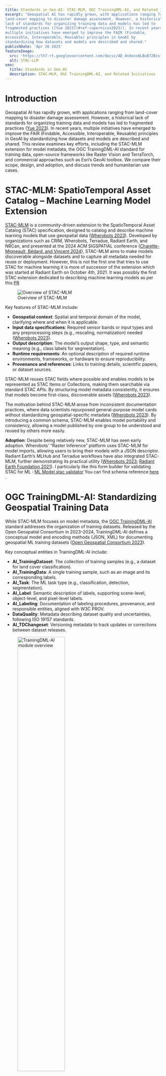 ```yaml
---
title: Standards in Geo-AI: STAC-MLM, OGC TrainingDML-AI, and Related Initiatives
excerpt: "Geospatial AI has rapidly grown, with applications ranging from
land-cover mapping to disaster damage assessment. However, a historical
lack of standards for organizing training data and models has led to
fragmented practices ([Yue 2023](#ref-copernicus2023)). In recent years,
multiple initiatives have emerged to improve the FAIR (Findable,
Accessible, Interoperable, Reusable) principles in GeoAI by
standardizing how datasets and models are described and shared."
publishDate: 'Apr 26 2025'
featureImage:
  src: 'https://lh7-rt.googleusercontent.com/docsz/AD_4nXeos8LBuB72Bzsf8aNZUVMwlgseWPmTJiZ119U1gFW90iikqeZnkbs85pRIPvwVMGpmQmT8CpCFBjFpywdrLzYZBqn1az99J8Vf_USWAPOompc4b9mh5Tipovw3dMGq5HRTKiBW?key=e0PKQH475XwTzK6KsQ_zXI2w'
  alt: STAC-LLM
seo:
  title: Standards in Geo-AI
  description: STAC-MLM, OGC TrainingDML-AI, and Related Initiatives
---
```


# Introduction

Geospatial AI has rapidly grown, with applications ranging from
land-cover mapping to disaster damage assessment. However, a historical
lack of standards for organizing training data and models has led to
fragmented practices ([Yue 2023](#ref-copernicus2023)). In recent years,
multiple initiatives have emerged to improve the FAIR (Findable,
Accessible, Interoperable, Reusable) principles in GeoAI by
standardizing how datasets and models are described and shared. This
review examines key efforts, including the STAC-MLM extension for model
metadata, the OGC TrainingDML-AI standard for training data, open-source
frameworks like Raster Vision and TerraTorch, and commercial approaches
such as Esri’s GeoAI toolbox. We compare their scope, design, and
adoption, and discuss trends and humanitarian use cases.

# STAC-MLM: SpatioTemporal Asset Catalog – Machine Learning Model Extension

[STAC-MLM](https://github.com/stac-extensions/mlm) is a community-driven
extension to the SpatioTemporal Asset Catalog (STAC) specification,
designed to catalog and describe machine learning models that use
geospatial data ([Wherobots 2023](#ref-wherobots2023)). Developed by
organizations such as CRIM, Wherobots, Terradue, Radiant Earth, and
NRCan, and presented at the 2024 ACM SIGSPATIAL conference
([Charette-Migneault, Bédard, and Vincent 2024](#ref-charette2024)),
STAC-MLM aims to make models discoverable alongside datasets and to
capture all metadata needed for reuse or deployment. However, this is
not the first one that tries to use STAC for machine learning it is more
of successor of the extension which was started at Radiant Earth on
October 4th, 2021. It was possibly the first STAC extension dedicated to
describing machine learning models as per this
[PR](https://github.com/stac-extensions/ml-model/pull/19/files)

<figure>
<img
src="https://lh7-rt.googleusercontent.com/docsz/AD_4nXeos8LBuB72Bzsf8aNZUVMwlgseWPmTJiZ119U1gFW90iikqeZnkbs85pRIPvwVMGpmQmT8CpCFBjFpywdrLzYZBqn1az99J8Vf_USWAPOompc4b9mh5Tipovw3dMGq5HRTKiBW?key=e0PKQH475XwTzK6KsQ_zXI2w"
alt="Overview of STAC-MLM" />
<figcaption aria-hidden="true">Overview of STAC-MLM</figcaption>
</figure>

Key features of STAC-MLM include:

- **Geospatial context**: Spatial and temporal domain of the model,
  clarifying where and when it is applicable.
- **Input data specifications**: Required sensor bands or input types
  and any preprocessing steps (e.g., rescaling, normalization) needed
  ([Wherobots 2023](#ref-wherobots2023)).
- **Output description**: The model’s output shape, type, and semantic
  meaning (e.g., class labels for segmentation).
- **Runtime requirements**: An optional description of required runtime
  environments, frameworks, or hardware to ensure reproducibility.
- **Provenance and references**: Links to training details, scientific
  papers, or dataset sources.

STAC-MLM reuses STAC fields where possible and enables models to be
represented as STAC Items or Collections, making them searchable via
standard STAC APIs. By structuring model metadata consistently, it
ensures that models become first-class, discoverable assets ([Wherobots
2023](#ref-wherobots2023)).

The motivation behind STAC-MLM arose from inconsistent documentation
practices, where data scientists repurposed general-purpose model cards
without standardizing geospatial-specific metadata ([Wherobots
2023](#ref-wherobots2023)). By introducing a common schema, STAC-MLM
enables model portability and consistency, allowing a model published by
one group to be understood and reused by others more easily.

**Adoption**: Despite being relatively new, STAC-MLM has seen early
adoption. Wherobots’ “Raster Inference” platform uses STAC-MLM for model
imports, allowing users to bring their models with a JSON descriptor.
Radiant Earth’s MLHub and Terradue workflows have also integrated
STAC-MLM, further demonstrating its practical utility ([Wherobots
2023](#ref-wherobots2023); [Radiant Earth Foundation
2021](#ref-radiant2021)). I particularly like this form builder for
validating STAC for ML : [ML Model stac
validator](https://mlm-form.vercel.app/) You can find schema reference
[here](https://stac-extensions.github.io/mlm/v1.4.0/schema.json) .

# OGC TrainingDML-AI: Standardizing Geospatial Training Data

While STAC-MLM focuses on model metadata, the [OGC
TrainingDML-AI](https://docs.ogc.org/is/23-008r3/23-008r3.html) standard
addresses the organization of training datasets. Released by the Open
Geospatial Consortium in 2023–2024, TrainingDML-AI defines a conceptual
model and encoding methods (JSON, XML) for documenting geospatial ML
training datasets ([Open Geospatial Consortium 2023](#ref-ogc2023)).

Key conceptual entities in TrainingDML-AI include:

- **AI_TrainingDataset**: The collection of training samples (e.g., a
  dataset for land cover classification).
- **AI_TrainingData**: A single training sample, such as an image and
  its corresponding labels.
- **AI_Task**: The ML task type (e.g., classification, detection,
  segmentation).
- **AI_Label**: Semantic description of labels, supporting scene-level,
  object-level, and pixel-level labels.
- **AI_Labeling**: Documentation of labeling procedures, provenance, and
  responsible entities, aligned with W3C PROV.
- **DataQuality**: Metadata describing dataset quality and
  uncertainties, following ISO 19157 standards.
- **AI_TDChangeset**: Versioning metadata to track updates or
  corrections between dataset releases.

<figure>
<img src="https://hackmd.io/_uploads/rkkqWf91xl.png" style="width:60.0%"
alt="TrainingDML-AI module overview" />
<figcaption aria-hidden="true">TrainingDML-AI module
overview</figcaption>
</figure>

TrainingDML-AI cleanly separates general metadata from domain-specific
extensions, such as Earth Observation fields, supporting a wide range of
AI domains while maintaining flexibility ([Yue
2023](#ref-copernicus2023)).

The standard also defines JSON encoding formats to allow
machine-readable and web-compatible descriptions, making it easier to
publish, discover, and validate geospatial training datasets.

**Comparison to STAC Label Extension**: Before TrainingDML-AI, Radiant
MLHub primarily used the STAC Label Extension to package training
datasets. While effective, the STAC Label Extension focused primarily on
imagery and label connections, lacking structured provenance, data
quality, and versioning metadata. TrainingDML-AI expands this scope,
offering a richer, more extensible model for dataset description ([Yue
2023](#ref-copernicus2023)).

# Radiant MLHub (Currently Source Cooperative) and Prior Community Efforts

Prior to the establishment of STAC-MLM and TrainingDML-AI, the
geospatial community had already recognized the need for standardization
around training datasets. Radiant Earth Foundation launched Radiant
MLHub in 2019 as an open registry for geospatial ML datasets ([Radiant
Earth Foundation 2019](#ref-radiant2019)). Radiant MLHub uses a
STAC-compliant catalog and the STAC Label Extension to store imagery and
corresponding labels in a consistent, machine-readable format. However I
couldn’t find the working link of radiant MLHUB at the moment. Only this
[Blog](https://medium.com/radiant-earth-insights/accessing-and-downloading-training-data-on-the-radiant-mlhub-api-f04dc635592f)
, As per this
[Article](https://radiant.earth/blog/2023/05/radiant-earth-announces-new-initiatives-to-accelerate-sharing-of-earth-science-data/)
As of October 2023, all content previously available on Radiant MLHub
has been migrated to [Source Cooperative](https://source.coop/), and
access to Radiant MLHub has been discontinued. Source Cooperative
continues to be developed and supported by Radiant Earth, with the goal
of making Earth science data more accessible and easier to use.

Each dataset on MLHub is organized as a STAC Collection of imagery Items
and Label Items, with standardized metadata describing label classes,
geospatial information, and dataset splits (train/validation). This
early effort pioneered the FAIR publication of training datasets,
allowing users to programmatically search and access resources through
standard APIs ([Radiant Earth Foundation 2021](#ref-radiant2021)).

In addition to datasets, Radiant Earth expanded MLHub to include
pretrained geospatial models by late 2021. These models were cataloged
using an early version of the STAC ML Model Extension , effectively a
precursor to STAC-MLM , linking models to their corresponding training
datasets ([Radiant Earth Foundation 2021](#ref-radiant2021)). For
example, Radiant Earth cataloged a tropical storm wind-speed estimation
model alongside its training data, creating a clear lineage between data
and models. This approach made it possible for researchers to query
models based on task, region, or input data type, significantly
improving model discoverability.

Other early community initiatives also contributed to standardization
efforts. The OGC Testbed-18 project in 2022 examined metadata best
practices for training datasets and recommended paths toward
standardization ([Open Geospatial Consortium 2023](#ref-ogc2023)).
Meanwhile, prototypes like the Deep Learning Metadata (DLM) proposal and
an early ML Model STAC extension by groups such as Azavea and USGS laid
important groundwork, although they lacked broad adoption. The design of
the current STAC-MLM unified these earlier ideas into a more
comprehensive and sustainable community standard.

In summary, early efforts like Radiant MLHub demonstrated that existing
geospatial data standards (e.g., STAC) could be adapted to handle
machine learning needs. These experiences informed the development of
newer, formal standards like TrainingDML-AI and STAC-MLM, ensuring
compatibility with the broader geospatial community’s tools and
practices.

# Raster Vision: Open-Source GeoAI Pipeline

While standards like STAC-MLM and TrainingDML-AI address data and model
documentation, open-source frameworks such as [Raster
Vision](https://rastervision.io/) focus on operationalizing end-to-end
machine learning pipelines for geospatial data. Initially developed by
Azavea and now community-maintained, Raster Vision provides a
configurable system for training and deploying models on overhead
imagery ([Azavea 2020](#ref-rastervision2020)).

<figure>
<img src="https://hackmd.io/_uploads/B1LJMzcJle.png"
alt="Raster Vision Pipeline" />
<figcaption aria-hidden="true">Raster Vision Pipeline</figcaption>
</figure>

Raster Vision supports common geospatial ML tasks, including:

- **Chip Classification**: Classifying small image patches (useful for
  land-cover classification).
- **Object Detection**: Detecting and localizing objects using bounding
  boxes.
- **Semantic Segmentation**: Per-pixel classification to delineate
  features like buildings, roads, and vegetation.

The framework handles geospatial-specific challenges such as very large
image sizes, multiple spectral bands, and diverse coordinate systems.
Raster Vision can ingest standard GIS data formats (e.g., GeoJSON,
shapefiles) and satellite imagery (e.g., GeoTIFFs). It is flexible with
input data formats, supporting labeling schemas like COCO JSON and
Pascal VOC XML.

While Raster Vision does not impose a new data standard, it aligns well
with community practices. For example, it can ingest imagery and labels
organized using STAC catalogs. The developers have also expressed
interest in deeper STAC integration, where data discovery could happen
dynamically through STAC APIs ([Azavea 2020](#ref-rastervision2020)).

Models trained with Raster Vision are bundled with configuration files
and sample outputs, creating a semi-standardized model package. Although
**Raster Vision does not yet natively export STAC-MLM metadata**, users
could manually create an MLM JSON descriptor based on the training
configuration, facilitating broader sharing and reuse.

In practice, Raster Vision has been widely adopted in the humanitarian
and development sectors for tasks such as crop mapping in Africa and
post-disaster building detection. Its emphasis on reproducible pipelines
and flexible data handling makes it a key component in the emerging
GeoAI ecosystem.

# TerraTorch and Geospatial Foundation Models

The rise of geospatial foundation models ; very large models pre-trained
on broad Earth observation data has brought new tools and challenges to
the GeoAI field. [TerraTorch](https://ibm.github.io/terratorch/stable/),
developed by IBM Research and collaborators in 2023–2024, is an
open-source toolkit designed to fine-tune and benchmark these foundation
models ([Kumar, Suresh, and Srivastava 2024](#ref-terratorch2024)).

Built on PyTorch Lightning, TerraTorch provides modular components
specialized for satellite, weather, and climate data. It offers
domain-specific data modules for handling multi-band imagery and
time-series datasets, along with preconfigured tasks for classification,
regression, and segmentation.

Key features of TerraTorch include:

- A **model factory** enabling users to swap pre-trained backbone
  encoders and task-specific decoder heads without coding.
- **No-code fine-tuning** workflows using YAML/JSON configurations.
- **Automated hyperparameter tuning** through an “Iterate” extension to
  optimize training runs.
- **Integration with GEO-Bench**, a benchmark suite offering
  standardized geospatial evaluation tasks for foundation models.

<figure>
<img src="https://hackmd.io/_uploads/B1AxbGcJxx.png" style="width:60.0%"
alt="TerraTorch Pipeline" />
<figcaption aria-hidden="true">TerraTorch Pipeline</figcaption>
</figure>

TerraTorch enables users to quickly adapt large pre-trained models, such
as Prithvi-EO or Clay, to specific applications like flood mapping or
crop classification. Although it does not define a new metadata
standard, TerraTorch consumes data via standard geospatial loaders like
TorchGeo, which can read STAC catalogs and related formats.

By integrating standardized evaluation suites like GEO-Bench, TerraTorch
supports reproducible benchmarking of foundation models. As foundation
models become more common in Earth observation, frameworks like
TerraTorch will likely play a central role in operationalizing them for
humanitarian and climate applications.

# Commercial GeoAI Platforms: Esri’s Approach

Commercial GIS platforms have also embraced GeoAI integration, albeit
with different approaches to standardization. Esri’s ArcGIS Pro includes
a [GeoAI
toolbox](https://pro.arcgis.com/en/pro-app/latest/tool-reference/geoai/an-overview-of-the-geoai-toolbox.htm)
that provides tools for training and applying AI models on geospatial
data ([Esri 2024](#ref-esri2024)).

The GeoAI toolbox supports:

- Training regression and classification models on spatial tabular data.
- Object detection and pixel classification on imagery.
- Natural language processing tools for text geolocation and time-series
  forecasting.

Rather than creating new data standards, Esri ensures compatibility with
widely used machine learning formats such as COCO, Pascal VOC, and
KITTI. These formats allow data interoperability between ArcGIS and
popular open-source frameworks like PyTorch and TensorFlow.

For model metadata, Esri defines the Esri Model Definition (.emd)
format, a JSON structure describing input channels, class names, model
architecture, and inference parameters. EMD files are bundled with model
weights into Deep Learning Packages (.dlpk) for deployment within
ArcGIS.

While EMD serves a similar purpose to STAC-MLM—capturing model
metadata—it is Esri-specific and oriented toward its ecosystem. STAC-MLM
remains platform-agnostic, intended for broader discovery and reuse
across systems.

Esri’s GeoAI tools emphasize user-friendliness, allowing non-programmers
to train and deploy models within familiar GIS workflows. However, they
also create some siloing: models and metadata created in ArcGIS may
require conversion before being used in fully open ecosystems.

# Comparison of Approaches

Different initiatives in GeoAI standardization target different parts of
the machine learning lifecycle:

- **Scope**: STAC-MLM standardizes model metadata, while OGC
  TrainingDML-AI standardizes training data metadata. Raster Vision and
  TerraTorch focus on operationalizing workflows. Esri GeoAI offers
  end-to-end tools within its proprietary platform.
- **Type**: STAC-MLM and TrainingDML-AI are formal standards. Radiant
  MLHub and GEO-Bench implement standards. Raster Vision and TerraTorch
  are open-source frameworks. Esri GeoAI is a proprietary
  implementation.
- **Community involvement**: STAC-MLM and TrainingDML-AI were developed
  through open collaboration involving multiple stakeholders. Raster
  Vision and TerraTorch are maintained by open communities or
  open-source foundations. Esri’s efforts are developed internally with
  user input but are closed source.
- **Interoperability**: STAC-MLM and TrainingDML-AI are designed for
  interoperability across platforms and organizations. Raster Vision and
  TerraTorch increasingly support standardized formats like STAC. Esri
  focuses on in-ecosystem workflows but allows for import/export in
  common formats.
- **Metadata richness**: TrainingDML-AI includes detailed provenance and
  data quality metadata. STAC-MLM captures model input requirements,
  output semantics, and runtime environments. Earlier practices often
  lacked this level of documentation.
- **FAIR principles**: All reviewed initiatives emphasize improving
  Findability, Accessibility, Interoperability, and Reusability,
  although with varying degrees of emphasis and maturity.

Overall, STAC-MLM and TrainingDML-AI complement each other, providing
metadata coverage across the data-model pipeline. Raster Vision and
TerraTorch operationalize GeoAI tasks, while Esri focuses on
accessibility within a commercial GIS environment.

# Trends in GeoAI Standardization

A major trend in the GeoAI landscape is the convergence on STAC as a
backbone for organizing both geospatial datasets and machine learning
models. Many initiatives, including Radiant MLHub, STAC-MLM, Raster
Vision (roadmap), and AWS data catalogs, are either building on or
planning support for STAC-based structures ([Charette-Migneault, Bédard,
and Vincent 2024](#ref-charette2024); [Radiant Earth Foundation
2021](#ref-radiant2021)). This convergence enables more seamless
discovery: an analyst could potentially query a single STAC API to find
both input data and pretrained models for a given task.

Another trend is the formalization of community practices into industry
standards. The involvement of the Open Geospatial Consortium (OGC) in
formalizing TrainingDML-AI demonstrates that FAIR dataset practices are
maturing into internationally recognized protocols. As TrainingDML-AI
becomes more widely adopted, tools and repositories are likely to
incorporate automated validation, metadata conversion, and training
workflows based on these standards ([Open Geospatial Consortium
2023](#ref-ogc2023)).

Open-source tools are also evolving to integrate these standards. PySTAC
libraries now support STAC-MLM, and emerging tools like pyTDML are aimed
at supporting TrainingDML-AI datasets. Raster Vision and TerraTorch are
aligning with open data access via STAC APIs and TorchGeo modules,
respectively.

Finally, the rise of geospatial foundation models, such as IBM-NASA’s
Prithvi-EO and other self-supervised Earth observation models, is
driving a need for standardized benchmarking and metadata. GEO-Bench
provides a common evaluation suite, while TerraTorch operationalizes
benchmarking workflows. This signals a broader maturing of GeoAI, moving
from isolated experiments toward a reproducible, scalable discipline.

As GeoAI models move from research to production, **deployment and
containerization** strategies have become critical for standardization.
One prominent trend is using orchestration frameworks
([Flyte](https://flyte.org/), [Kubeflow](https://www.kubeflow.org/),
[ZenML](https://www.zenml.io/), etc.) on Kubernetes clusters to run
geospatial ML pipelines in a repeatable way. I need to do further
research on this and perhaps include those topics in next blog.

# Applications in Humanitarian GeoAI

Standardization efforts like STAC-MLM and TrainingDML-AI have
significant implications for humanitarian applications of geospatial AI.

First, **data sharing for disaster response** becomes more effective.
When multiple agencies contribute labeled datasets after an event,
consistent metadata enables others to quickly find, validate, and reuse
those datasets. TrainingDML-AI’s support for provenance and quality
metrics builds trust in shared resources, critical for decisions made
under crisis conditions ([Yue 2023](#ref-copernicus2023)).

Second, **pretrained models for humanitarian tasks** become more
portable. Models for flood detection, crop failure prediction, or
building damage assessment can be described using STAC-MLM metadata,
making it easier for responders to identify and deploy relevant models
without building new ones from scratch ([Wherobots
2023](#ref-wherobots2023)).

Third, **collaboration and capacity building** benefit greatly from
common standards. Volunteers, NGOs, and governments can work more easily
together when datasets and models are described in interoperable ways.
Standards lower technical barriers for cross-organizational efforts,
increasing the reach of humanitarian AI initiatives. Which can be also
seen in AI initiative called [fAIr](fAIr) developed by Humanitarian
OpenStreetMap Team (HOTOSM)

Fourth, **transparency and ethics** are improved. Standardized model and
dataset descriptions enable users to assess the applicability and
limitations of AI systems, a critical concern in humanitarian contexts
where the consequences of model errors can be severe.

Finally, early examples such as Radiant Earth’s MLHub datasets and
SpaceNet challenges show that open, standardized datasets accelerate
innovation and improve humanitarian outcomes by enabling broader reuse
and benchmarking ([Radiant Earth Foundation 2019](#ref-radiant2019)).

# Conclusion

The GeoAI field is undergoing a vital transformation through the
adoption of standards such as STAC-MLM and OGC TrainingDML-AI. These
initiatives address longstanding gaps in how geospatial datasets and
machine learning models are documented, discovered, and reused.
Open-source frameworks like Raster Vision and TerraTorch, and even
commercial platforms like Esri’s GeoAI toolbox, are increasingly
integrating standard practices, signaling a broader convergence across
sectors. Initiative like fAIr by HOTOSM which is trying to reduce the
complexity for wider community to use AI in disasters

Yet challenges remain. Although these standards provide robust
frameworks, real-world adoption is still limited, especially in
humanitarian contexts where ease of use is crucial. While developing
models and datasets can remain a technical task, deploying and
operationalizing them during emergencies must become significantly
easier. The lack of intuitive, user-friendly systems that leverage these
standards points to an urgent need for further research and tool
development.

As humanitarian challenges grow more complex and urgent, standardized,
discoverable, and easily deployable GeoAI models and datasets will
become foundational to effective response efforts. Continued
collaboration between open communities, standards bodies, researchers,
and commercial providers will be essential to realizing the full
potential of a FAIR, interoperable, and impactful GeoAI ecosystem.

# AI Use Disclaimer

This document was prepared with the assistance of AI-based tools,
including open source LLM LLAMA and OpenAI’s ChatGPT. AI tools were used
for structuring ideas, academic phrasing, and reference management based
on user-provided research.

# References

------------------------------------------------------------------------

<div id="refs" class="references csl-bib-body hanging-indent"
entry-spacing="0">

<div id="ref-rastervision2020" class="csl-entry">

Azavea. 2020. “Raster Vision: Deep Learning for Aerial and Satellite
Imagery.” 2020.
<https://medium.com/azavea-engineering/raster-vision-deep-learning-for-aerial-and-satellite-imagery-d16b7e8f3f9b>.

</div>

<div id="ref-charette2024" class="csl-entry">

Charette-Migneault, François, Yvan Bédard, and Patrice Vincent. 2024.
“Machine Learning Model Specification for Cataloging Spatio-Temporal
Models.” In *Proceedings of the 32nd ACM SIGSPATIAL International
Conference on Advances in Geographic Information Systems*.
<https://doi.org/10.1145/3681769.3698586>.

</div>

<div id="ref-esri2024" class="csl-entry">

Esri. 2024. “GeoAI Toolbox in ArcGIS Pro.” 2024.
<https://pro.arcgis.com/en/pro-app/latest/tool-reference/geoai/an-overview-of-the-geoai-toolbox.htm>.

</div>

<div id="ref-terratorch2024" class="csl-entry">

Kumar, R., A. Suresh, and M. Srivastava. 2024. “TerraTorch: Benchmarking
and Fine-Tuning Geospatial Foundation Models.”
<https://arxiv.org/abs/2404.00400>.

</div>

<div id="ref-ogc2023" class="csl-entry">

Open Geospatial Consortium. 2023. “OGC Training Data Markup Language for
Artificial Intelligence (TrainingDML-AI): Conceptual Model.” OGC
23-008r3. Open Geospatial Consortium.
<https://docs.ogc.org/is/23-008r3/23-008r3.html>.

</div>

<div id="ref-radiant2019" class="csl-entry">

Radiant Earth Foundation. 2019. “Radiant MLHub: An Open Registry for
Geospatial Machine Learning.” 2019.
<https://registry.opendata.aws/radiant-mlhub/>.

</div>

<div id="ref-radiant2021" class="csl-entry">

———. 2021. “Geospatial Models in Radiant MLHub.” 2021.
<https://medium.com/radiant-earth-insights/geospatial-models-now-available-in-radiant-mlhub-a41eb795d7d7>.

</div>

<div id="ref-wherobots2023" class="csl-entry">

Wherobots. 2023. “Raster Inference and STAC-MLM: Making Geospatial
Models Discoverable.” 2023. <https://wherobots.com/raster-inference/>.

</div>

<div id="ref-copernicus2023" class="csl-entry">

Yue, P. 2023. “Toward Standardization of Machine Learning Training
Datasets for Earth Observation.”
<https://meetingorganizer.copernicus.org/EGU23/EGU23-11254.html>.

</div>

</div>
